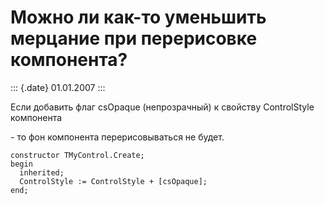 Можно ли как-то уменьшить мерцание при перерисовке компонента?
==============================================================

::: {.date}
01.01.2007
:::

Если добавить флаг csOpaque (непрозрачный) к свойству ControlStyle
компонента

\- то фон компонента перерисовываться не будет.

    constructor TMyControl.Create;
    begin
      inherited;
      ControlStyle := ControlStyle + [csOpaque];
    end;
